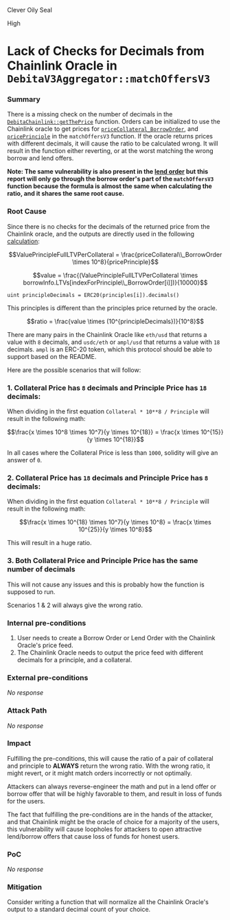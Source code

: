 Clever Oily Seal

High

# Lack of Checks for Decimals from Chainlink Oracle in `DebitaV3Aggregator::matchOffersV3`

### Summary

There is a missing check on the number of decimals in the [`DebitaChainlink::getThePrice`](https://github.com/sherlock-audit/2024-11-debita-finance-v3/blob/main/Debita-V3-Contracts/contracts/oracles/DebitaChainlink.sol#L30) function. Orders can be initialized to use the Chainlink oracle to get prices for [`priceCollateral_BorrowOrder`](https://github.com/sherlock-audit/2024-11-debita-finance-v3/blob/main/Debita-V3-Contracts/contracts/DebitaV3Aggregator.sol#L309), and [`pricePrinciple`](https://github.com/sherlock-audit/2024-11-debita-finance-v3/blob/main/Debita-V3-Contracts/contracts/DebitaV3Aggregator.sol#L334) in the `matchOffersV3` function. If the oracle returns prices with different decimals, it will cause the ratio to be calculated wrong. It will result in the function either reverting, or at the worst matching the wrong borrow and lend offers. 

**Note: The same vulnerability is also present in the [lend order](https://github.com/sherlock-audit/2024-11-debita-finance-v3/blob/main/Debita-V3-Contracts/contracts/DebitaV3Aggregator.sol#L440) but this report will only go through the borrow order's part of the `matchOffersV3` function because the formula is almost the same when calculating the ratio, and it shares the same root cause.**

### Root Cause

Since there is no checks for the decimals of the returned price from the Chainlink oracle, and the outputs are directly used in the following [calculation](https://github.com/sherlock-audit/2024-11-debita-finance-v3/blob/main/Debita-V3-Contracts/contracts/DebitaV3Aggregator.sol#L350): 

$$ValuePrincipleFullLTVPerCollateral = \frac{priceCollateral\\_BorrowOrder \times 10^8}{pricePrinciple}$$

$$value = \frac{(ValuePrincipleFullLTVPerCollateral \times borrowInfo.LTVs[indexForPrinciple\\_BorrowOrder[i]])}{10000}$$

```solidity
uint principleDecimals = ERC20(principles[i]).decimals()
```
This principles is different than the principles price returned by the oracle. 

$$ratio = \frac{value \times (10^{principleDecimals})}{10^8}$$

There are many pairs in the Chainlink Oracle like `eth/usd` that returns a value with `8` decimals, and `usdc/eth` or `ampl/usd` that returns a value with `18` decimals. `ampl` is an ERC-20 token, which this protocol should be able to support based on the README. 

Here are the possible scenarios that will follow: 

### 1. Collateral Price has `8` decimals and Principle Price has `18` decimals: 
When dividing in the first equation `Collateral * 10**8 / Principle` will result in the following math: 

$$\frac{x \times 10^8 \times 10^7}{y \times 10^{18}} = \frac{x \times 10^{15}}{y \times 10^{18}}$$

In all cases where the Collateral Price is less than `1000`, solidity will give an answer of `0`. 

### 2. Collateral Price has `18` decimals and Principle Price has `8` decimals: 
When dividing in the first equation `Collateral * 10**8 / Principle` will result in the following math: 

$$\frac{x \times 10^{18} \times 10^7}{y \times 10^8} = \frac{x \times 10^{25}}{y \times 10^8}$$

This will result in a huge ratio. 

### 3. Both Collateral Price and Principle Price has the same number of decimals
This will not cause any issues and this is probably how the function is supposed to run. 

Scenarios 1 & 2 will always give the wrong ratio. 

### Internal pre-conditions

1. User needs to create a Borrow Order or Lend Order with the Chainlink Oracle's price feed. 
2. The Chainlink Oracle needs to output the price feed with different decimals for a principle, and a collateral. 

### External pre-conditions

_No response_

### Attack Path

_No response_

### Impact

Fulfilling the pre-conditions, this will cause the ratio of a pair of collateral and principle to **ALWAYS** return the wrong ratio. With the wrong ratio, it might revert, or it might match orders incorrectly or not optimally.

Attackers can always reverse-engineer the math and put in a lend offer or borrow offer that will be highly favorable to them, and result in loss of funds for the users. 

The fact that fulfilling the pre-conditions are in the hands of the attacker, and that Chainlink might be the oracle of choice for a majority of the users, this vulnerability will cause loopholes for attackers to open attractive lend/borrow offers that cause loss of funds for honest users. 

### PoC

_No response_

### Mitigation

Consider writing a function that will normalize all the Chainlink Oracle's output to a standard decimal count of your choice.
